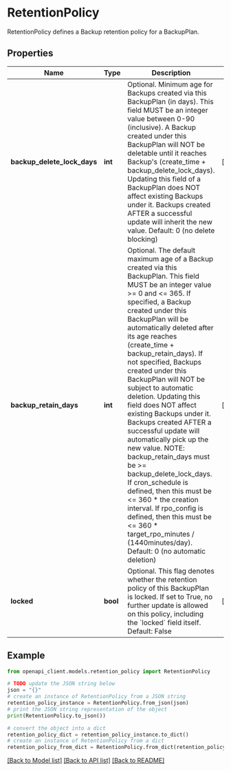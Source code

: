 # RetentionPolicy

RetentionPolicy defines a Backup retention policy for a BackupPlan.

## Properties

Name | Type | Description | Notes
------------ | ------------- | ------------- | -------------
**backup_delete_lock_days** | **int** | Optional. Minimum age for Backups created via this BackupPlan (in days). This field MUST be an integer value between 0-90 (inclusive). A Backup created under this BackupPlan will NOT be deletable until it reaches Backup&#39;s (create_time + backup_delete_lock_days). Updating this field of a BackupPlan does NOT affect existing Backups under it. Backups created AFTER a successful update will inherit the new value. Default: 0 (no delete blocking) | [optional] 
**backup_retain_days** | **int** | Optional. The default maximum age of a Backup created via this BackupPlan. This field MUST be an integer value &gt;&#x3D; 0 and &lt;&#x3D; 365. If specified, a Backup created under this BackupPlan will be automatically deleted after its age reaches (create_time + backup_retain_days). If not specified, Backups created under this BackupPlan will NOT be subject to automatic deletion. Updating this field does NOT affect existing Backups under it. Backups created AFTER a successful update will automatically pick up the new value. NOTE: backup_retain_days must be &gt;&#x3D; backup_delete_lock_days. If cron_schedule is defined, then this must be &lt;&#x3D; 360 * the creation interval. If rpo_config is defined, then this must be &lt;&#x3D; 360 * target_rpo_minutes / (1440minutes/day). Default: 0 (no automatic deletion) | [optional] 
**locked** | **bool** | Optional. This flag denotes whether the retention policy of this BackupPlan is locked. If set to True, no further update is allowed on this policy, including the &#x60;locked&#x60; field itself. Default: False | [optional] 

## Example

```python
from openapi_client.models.retention_policy import RetentionPolicy

# TODO update the JSON string below
json = "{}"
# create an instance of RetentionPolicy from a JSON string
retention_policy_instance = RetentionPolicy.from_json(json)
# print the JSON string representation of the object
print(RetentionPolicy.to_json())

# convert the object into a dict
retention_policy_dict = retention_policy_instance.to_dict()
# create an instance of RetentionPolicy from a dict
retention_policy_from_dict = RetentionPolicy.from_dict(retention_policy_dict)
```
[[Back to Model list]](../README.md#documentation-for-models) [[Back to API list]](../README.md#documentation-for-api-endpoints) [[Back to README]](../README.md)


